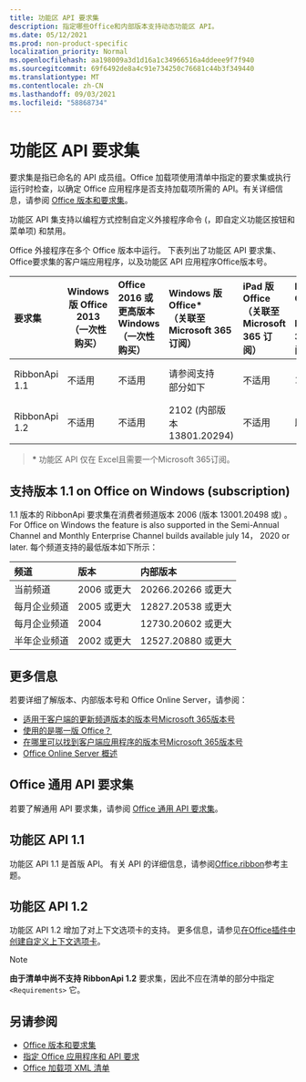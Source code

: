 ```yaml
---
title: 功能区 API 要求集
description: 指定哪些Office和内部版本支持动态功能区 API。
ms.date: 05/12/2021
ms.prod: non-product-specific
localization_priority: Normal
ms.openlocfilehash: aa198009a3d1d16a1c34966516a4ddeee9f7f940
ms.sourcegitcommit: 69f6492de8a4c91e734250c76681c44b3f349440
ms.translationtype: MT
ms.contentlocale: zh-CN
ms.lasthandoff: 09/03/2021
ms.locfileid: "58868734"
---
```

# <a name="ribbon-api-requirement-sets"></a>功能区 API 要求集

要求集是指已命名的 API 成员组。Office 加载项使用清单中指定的要求集或执行运行时检查，以确定 Office 应用程序是否支持加载项所需的 API。有关详细信息，请参阅 [Office 版本和要求集](../../develop/office-versions-and-requirement-sets.md)。

功能区 API 集支持以编程方式控制自定义外接程序命令 (，即自定义功能区按钮和菜单项) 和禁用。

Office 外接程序在多个 Office 版本中运行。 下表列出了功能区 API 要求集、Office要求集的客户端应用程序，以及功能区 API 应用程序Office版本号。

|  要求集  | Windows 版 Office 2013<br>（一次性购买） | Office 2016 或更高版本Windows<br>（一次性购买）   | Windows 版 Office\*<br>（关联至 Microsoft 365 订阅） |  iPad 版 Office<br>（关联至 Microsoft 365 订阅）  |  Mac 版 Office\*<br>（关联至 Microsoft 365 订阅）  | Office 网页版\*  |  Office Online Server  |
|:-----|-----|:-----|:-----|:-----|:-----|:-----|:-----|
| RibbonApi 1.1  | 不适用 | 不适用 | 请参阅支持<br>部分如下 | 不适用 | 16.38 | 2020 年 11 月 | 不适用|
| RibbonApi 1.2  | 不适用 | 不适用 | 2102 (内部版本 13801.20294)  | 不适用 | 即将推出 | 2021 年 5 月 | 不适用|

> **&#42;** 功能区 API 仅在 Excel且需要一个Microsoft 365订阅。

## <a name="support-for-version-11-on-office-on-windows-subscription"></a>支持版本 1.1 on Office on Windows (subscription) 

1.1 版本的 RibbonApi 要求集在消费者频道版本 2006 (版本 13001.20498 或) 。 For Office on Windows the feature is also supported in the Semi-Annual Channel and Monthly Enterprise Channel builds available july 14， 2020 or later. 每个频道支持的最低版本如下所示：  

|频道 | 版本 | 内部版本|
|:-----|:-----|:-----|
|当前频道 | 2006 或更大 | 20266.20266 或更大|
|每月企业频道 | 2005 或更大 | 12827.20538 或更大|
|每月企业频道 | 2004 | 12730.20602 或更大|
|半年企业频道 | 2002 或更大 | 12527.20880 或更大|

## <a name="more-information"></a>更多信息

若要详细了解版本、内部版本号和 Office Online Server，请参阅：

- [适用于客户端的更新频道版本的版本号Microsoft 365版本号](/officeupdates/update-history-microsoft365-apps-by-date)
- [使用的是哪一版 Office？](https://support.microsoft.com/office/932788b8-a3ce-44bf-bb09-e334518b8b19)
- [在哪里可以找到客户端应用程序的版本号Microsoft 365版本号](/officeupdates/update-history-microsoft365-apps-by-date)
- [Office Online Server 概述](/officeonlineserver/office-online-server-overview)

## <a name="office-common-api-requirement-sets"></a>Office 通用 API 要求集

若要了解通用 API 要求集，请参阅 [Office 通用 API 要求集](office-add-in-requirement-sets.md)。

## <a name="ribbon-api-11"></a>功能区 API 1.1

功能区 API 1.1 是首版 API。 有关 API 的详细信息，请参阅[Office.ribbon](/javascript/api/office/office.ribbon)参考主题。

## <a name="ribbon-api-12"></a>功能区 API 1.2

功能区 API 1.2 增加了对上下文选项卡的支持。 更多信息，请参见[在Office插件中创建自定义上下文选项卡](../../design/contextual-tabs.md)。

> [!NOTE]
> **由于清单中尚不支持 RibbonApi 1.2** 要求集，因此不应在清单的部分中指定 `<Requirements>` 它。

## <a name="see-also"></a>另请参阅

- [Office 版本和要求集](../../develop/office-versions-and-requirement-sets.md)
- [指定 Office 应用程序和 API 要求](../../develop/specify-office-hosts-and-api-requirements.md)
- [Office 加载项 XML 清单](../../develop/add-in-manifests.md)
